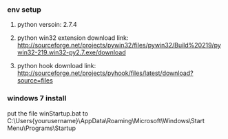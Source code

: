 ### env setup

1. python versoin: 2.7.4

1. python win32 extension download link: http://sourceforge.net/projects/pywin32/files/pywin32/Build%20219/pywin32-219.win32-py2.7.exe/download

1. python hook download link: http://sourceforge.net/projects/pyhook/files/latest/download?source=files


### windows 7 install
put the file winStartup.bat to C:\Users\{yourusername}\AppData\Roaming\Microsoft\Windows\Start Menu\Programs\Startup